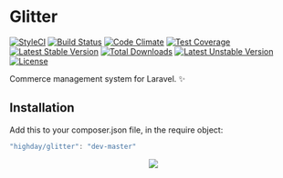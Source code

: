 # Glitter

[![StyleCI](https://styleci.io/repos/74947397/shield?style=flat)](https://styleci.io/repos/74947397)
[![Build Status](https://travis-ci.org/highday/glitter.svg)](https://travis-ci.org/highday/glitter)
[![Code Climate](https://codeclimate.com/github/highday/glitter/badges/gpa.svg)](https://codeclimate.com/github/highday/glitter)
[![Test Coverage](https://codeclimate.com/github/highday/glitter/badges/coverage.svg)](https://codeclimate.com/github/highday/glitter/coverage)
[![Latest Stable Version](https://poser.pugx.org/highday/glitter/version)](https://packagist.org/packages/highday/glitter)
[![Total Downloads](https://poser.pugx.org/highday/glitter/downloads)](https://packagist.org/packages/highday/glitter)
[![Latest Unstable Version](https://poser.pugx.org/highday/glitter/v/unstable)](//packagist.org/packages/highday/glitter)
[![License](https://poser.pugx.org/highday/glitter/license)](https://packagist.org/packages/highday/glitter)

Commerce management system for Laravel. ✨

## Installation

Add this to your composer.json file, in the require object:

```javascript
"highday/glitter": "dev-master"
```

<p align="center">
  <img src="https://raw.githubusercontent.com/highday/logo/master/logo.png" />
</p>
